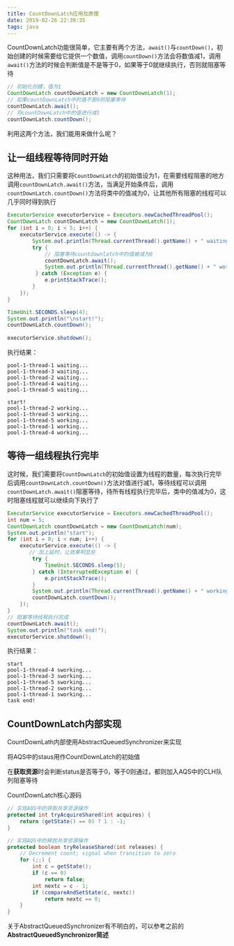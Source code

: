 ```yaml
---
title: CountDownLatch应用及原理
date: 2019-02-26 22:39:35
tags: java
---
```


CountDownLatch功能很简单，它主要有两个方法，`await()`与`countDown()`，初始创建的时候需要给它提供一个数值，调用`countDown()`方法会将数值减1，调用`await()`方法的时候会判断值是不是等于0，如果等于0就继续执行，否则就阻塞等待

```java
// 初始化创建，值为1
CountDownLatch countDownLatch = new CountDownLatch(1);
// 如果countDownLatch中的值不是0则阻塞等待
countDownLatch.await();
// 将countDownLatch中的值进行减1
countDownLatch.countDown();
```

利用这两个方法，我们能用来做什么呢？

## 让一组线程等待同时开始

这种用法，我们只需要将`CountDownLatch`的初始值设为1，在需要线程阻塞的地方调用`countDownLatch.await()`方法，当满足开始条件后，调用`countDownLatch.countDown()`方法将类中的值减为0，让其他所有阻塞的线程可以几乎同时得到执行

```java
ExecutorService executorService = Executors.newCachedThreadPool();
CountDownLatch countDownLatch = new CountDownLatch(1);
for (int i = 0; i < 5; i++) {
    executorService.execute(() -> {
        System.out.println(Thread.currentThread().getName() + " waiting...");
        try {
            // 阻塞等待countdownlatch中的值被减为0
            countDownLatch.await();
            System.out.println(Thread.currentThread().getName() + " working...");
         } catch (Exception e) {
            e.printStackTrace();
        }
    });
}

TimeUnit.SECONDS.sleep(4);
System.out.println("\nstart!");
countDownLatch.countDown();
        
executorService.shutdown();
```

执行结果：

```text
pool-1-thread-1 waiting...
pool-1-thread-3 waiting...
pool-1-thread-2 waiting...
pool-1-thread-4 waiting...
pool-1-thread-5 waiting...

start!
pool-1-thread-2 working...
pool-1-thread-3 working...
pool-1-thread-5 working...
pool-1-thread-1 working...
pool-1-thread-4 working...
```



## 等待一组线程执行完毕

这时候，我们需要将`CountDownLatch`的初始值设置为线程的数量，每次执行完毕后调用`countDownLatch.countDown()`方法对值进行减1，等待线程可以调用`countDownLatch.await()`阻塞等待，待所有线程执行完毕后，类中的值减为0，这时阻塞线程就可以继续向下执行了

```java
ExecutorService executorService = Executors.newCachedThreadPool();
int num = 5;
CountDownLatch countDownLatch = new CountDownLatch(num);
System.out.println("start");
for (int i = 0; i < num; i++) {
    executorService.execute(() -> {
       // 加上延时，让效果明显些
        try {
            TimeUnit.SECONDS.sleep(5);
        } catch (InterruptedException e) {
            e.printStackTrace();
        }
        System.out.println(Thread.currentThread().getName() + " working...");
        countDownLatch.countDown();
    });
}
// 阻塞等待线程执行完成
countDownLatch.await();
System.out.println("task end!");
executorService.shutdown();
```

执行结果：

```text
start
pool-1-thread-4 sworking...
pool-1-thread-3 sworking...
pool-1-thread-5 sworking...
pool-1-thread-2 sworking...
pool-1-thread-1 sworking...
task end!
```



## CountDownLatch内部实现

CountDownLath内部使用AbstractQueuedSynchronizer来实现

将AQS中的staus用作CountDownLatch的初始值

在**获取资源**时会判断status是否等于0，等于0则通过，都则加入AQS中的CLH队列阻塞等待

CountDownLatch核心源码

```java
// 实现AQS中的获取共享资源操作
protected int tryAcquireShared(int acquires) {
    return (getState() == 0) ? 1 : -1;
}

// 实现AQS中的释放共享资源操作
protected boolean tryReleaseShared(int releases) {
    // Decrement count; signal when transition to zero
    for (;;) {
        int c = getState();
        if (c == 0)
            return false;
        int nextc = c - 1;
        if (compareAndSetState(c, nextc))
            return nextc == 0;
    }
}
```

关于AbstractQueuedSynchronizer有不明白的，可以参考之前的**AbstractQueuedSynchronizer简述**

